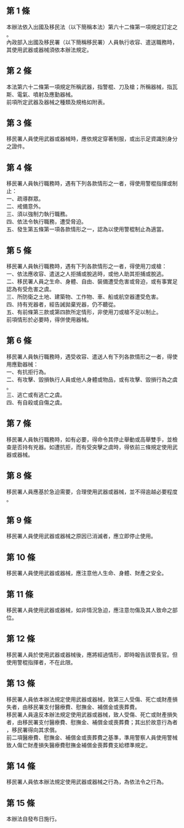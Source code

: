 第 1 條
-------
本辦法依入出國及移民法（以下簡稱本法）第六十二條第一項規定訂定之  
。  
內政部入出國及移民署（以下簡稱移民署）人員執行收容、遣送職務時，  
其使用武器或器械須依本辦法規定。

第 2 條
-------
本法第六十二條第一項規定所稱武器，指警棍、刀及槍；所稱器械，指瓦  
斯、電氣、噴射及應勤器械。  
前項所定武器及器械之種類及規格如附表。

第 3 條
-------
移民署人員使用武器或器械時，應依規定穿著制服，或出示足資識別身分  
之證件。

第 4 條
-------
移民署人員執行職務時，遇有下列各款情形之一者，得使用警棍指揮或制  
止：  
一、疏導群眾。  
二、戒備意外。  
三、須以強制力執行職務。  
四、依法令執行職務，遭受脅迫。  
五、發生第五條第一項各款情形之一，認為以使用警棍制止為適當。

第 5 條
-------
移民署人員執行職務時，遇有下列各款情形之一者，得使用刀或槍：  
一、依法應收容、遣送之人拒捕或脫逃時，或他人助其拒捕或脫逃。  
二、移民署人員之生命、身體、自由、裝備遭受危害或脅迫，或有事實足  
    認為有受危害之虞。  
三、所防衛之土地、建築物、工作物、車、船或航空器遭受危害。  
四、持有兇器者，經告誡拋棄兇器，仍不聽從。  
五、有前條第三款或第四款所定情形，非使用刀或槍不足以制止。  
前項情形於必要時，得併使用器械。

第 6 條
-------
移民署人員執行職務時，遇受收容、遣送人有下列各款情形之一者，得使  
用應勤器械：  
一、有抗拒行為。  
二、有攻擊、毀損執行人員或他人身體或物品，或有攻擊、毀損行為之虞  
    。  
三、逃亡或有逃亡之虞。  
四、有自殺或自傷之虞。

第 7 條
-------
移民署人員執行職務時，如有必要，得命令其停止舉動或高舉雙手，並檢  
查是否持有兇器。如遭抗拒，而有受突擊之虞時，得依前三條規定使用武  
器或器械。

第 8 條
-------
移民署人員應基於急迫需要，合理使用武器或器械，並不得逾越必要程度  
。

第 9 條
-------
移民署人員使用武器或器械之原因已消滅者，應立即停止使用。

第 10 條
--------
移民署人員使用武器或器械，應注意他人生命、身體、財產之安全。

第 11 條
--------
移民署人員使用武器或器械，如非情況急迫，應注意勿傷及其人致命之部  
位。

第 12 條
--------
移民署人員於使用武器或器械後，應將經過情形，即時報告該管長官。但  
使用警棍指揮者，不在此限。

第 13 條
--------
移民署人員依本辦法規定使用武器或器械，致第三人受傷、死亡或財產損  
失者，由移民署支付醫療費、慰撫金、補償金或喪葬費。  
移民署人員違反本辦法規定使用武器或器械，致人受傷、死亡或財產損失  
者，由移民署支付醫療費、慰撫金、補償金或喪葬費；其出於故意行為者  
，移民署得向其求償。  
前二項醫療費、慰撫金、補償金或喪葬費之基準，準用警察人員使用警械  
致人傷亡財產損失醫療費慰撫金補償金喪葬費支給標準規定。

第 14 條
--------
移民署人員依本辦法規定使用武器或器械之行為，為依法令之行為。

第 15 條
--------
本辦法自發布日施行。

